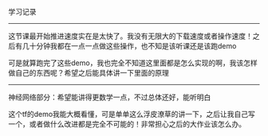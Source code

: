 学习记录

---



这节课最开始推进速度实在是太快了。我没有无限大的下载速度或者操作速度！之后有几十分钟我都在一点一点做这些操作，也不知是该听课还是该跑demo

可是就算跑完了这些demo，我也完全不知道这里面都是怎么实现的啊，我该怎样做自己的东西呢？希望之后能具体讲一下里面的原理

---

神经网络部分：希望能讲得更数学一点，不过总体还好，能听明白

这个tf的demo我能大概看懂，可是单单这么浮皮潦草的讲一下，之后让我自己写一个，或者做什么改进都是完全不可能的！非常担心之后的大作业该怎么办。

